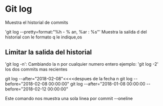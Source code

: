 # Git  log
Muestra  el   historial  de  commits

'git  log --pretty=format:"%h - % an, %ar : %s"'
Muestra  la  salida d del  historial  con  le formato  q le indique,os

## Limitar  la  salida del historial
'git log -n': Cambiando la n por  cualquier numero  entero
ejemplo: 'git log -2' los  dos  commits  mas  recientes

git log --after="2018-02-08"<<<<despues de   la  fecha  n
git log --before="2018-02-08 00:00:00"
git log --after="2018-01-08 00:00:00 --before="2018-02-12 00:00:00"

Este comando  nos  muestra  una  sola  linea  por commit
--oneline









